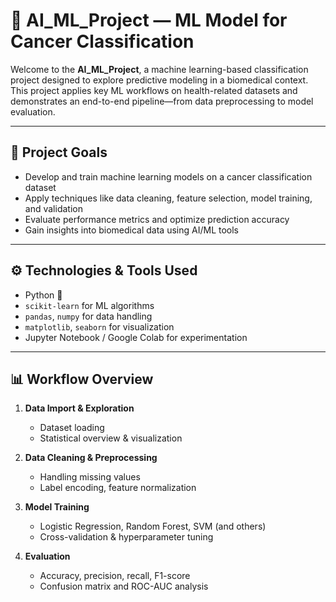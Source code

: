 # 🔬 AI_ML_Project — ML Model for Cancer Classification

Welcome to the **AI_ML_Project**, a machine learning-based classification project designed to explore predictive modeling in a biomedical context. This project applies key ML workflows on health-related datasets and demonstrates an end-to-end pipeline—from data preprocessing to model evaluation.

---

## 📌 Project Goals

- Develop and train machine learning models on a cancer classification dataset
- Apply techniques like data cleaning, feature selection, model training, and validation
- Evaluate performance metrics and optimize prediction accuracy
- Gain insights into biomedical data using AI/ML tools

---

## ⚙️ Technologies & Tools Used

- Python 🐍  
- `scikit-learn` for ML algorithms  
- `pandas`, `numpy` for data handling  
- `matplotlib`, `seaborn` for visualization  
- Jupyter Notebook / Google Colab for experimentation

---

## 📊 Workflow Overview

1. **Data Import & Exploration**
   - Dataset loading
   - Statistical overview & visualization

2. **Data Cleaning & Preprocessing**
   - Handling missing values
   - Label encoding, feature normalization

3. **Model Training**
   - Logistic Regression, Random Forest, SVM (and others)
   - Cross-validation & hyperparameter tuning

4. **Evaluation**
   - Accuracy, precision, recall, F1-score
   - Confusion matrix and ROC-AUC analysis


